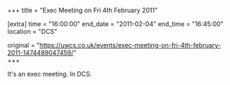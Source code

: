 +++
title = "Exec Meeting on Fri 4th February 2011"

[extra]
time = "16:00:00"
end_date = "2011-02-04"
end_time = "16:45:00"
location = "DCS"

original = "https://uwcs.co.uk/events/exec-meeting-on-fri-4th-february-2011-1474489047459/"    
+++

It's an exec meeting. In DCS.

